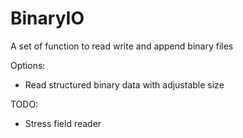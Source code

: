 # BinaryIO
A set of function to read write and append binary files

Options:

- Read structured binary data with adjustable size

TODO:

- Stress field reader
